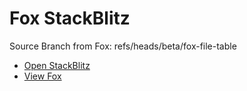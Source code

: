 # Fox StackBlitz

Source Branch from Fox: refs/heads/beta/fox-file-table

- [Open StackBlitz](https://stackblitz.com/github/assecosolutions/fox-stackblitz/tree/809ef6f6d352153f46e012d0515c03e587ec62db?terminal=start)
- [View Fox](https://github.com/assecosolutions/fox/tree/3010b5377595cf84e32dd200ad6d8c95c98ab3a4)
